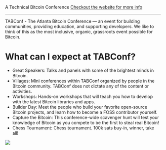 A Technical Bitcoin Conference
[Checkout the website for more info](https://6.tabconf.com/)

----

TABConf - The Atlanta Bitcoin Conference — an event for building communities, providing education, and supporting developers. We like to think of this as the most inclusive, organic, grassroots event possible for Bitcoin.

# What can I expect at TABConf?

- Great Speakers: Talks and panels with some of the brightest minds in Bitcoin.
- Villages: Mini conferences within TABConf organized by people in the Bitcoin community. TABConf does not dictate any of the content or activities.
- Workshops: Hands-on workshops that will teach you how to develop with the latest Bitcoin libraries and apps.
- Builder Day: Meet the people who build your favorite open-source Bitcoin projects, and learn how to become a FOSS contributor yourself.
- Capture the Bitcoin: This conference-wide scavenger hunt will test your knowledge of Bitcoin as you compete to be the first to steal real Bitcoin!
- Chess Tournament: Chess tournament. 100k sats buy-in, winner, take all! 

<a><img src="assets/img/nogood/NoGood_TABConf6_4096.png"></a>
